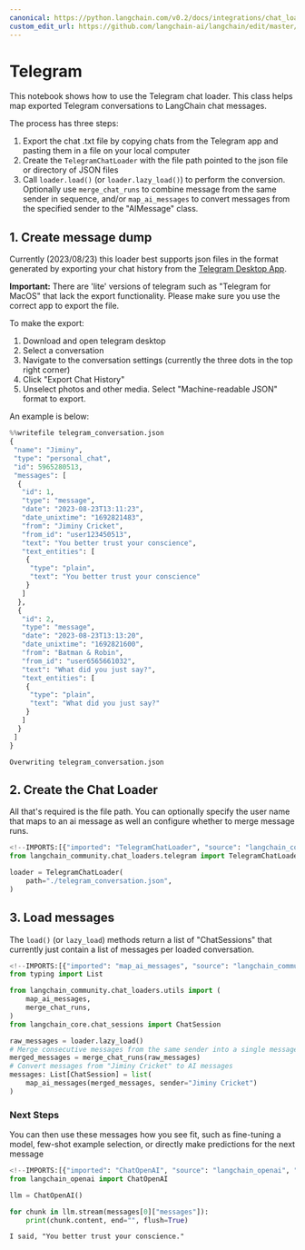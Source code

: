 ```yaml
---
canonical: https://python.langchain.com/v0.2/docs/integrations/chat_loaders/telegram/
custom_edit_url: https://github.com/langchain-ai/langchain/edit/master/docs/docs/integrations/chat_loaders/telegram.ipynb
---
```


# Telegram

This notebook shows how to use the Telegram chat loader. This class helps map exported Telegram conversations to LangChain chat messages.

The process has three steps:
1. Export  the chat .txt file by copying chats from the Telegram app and pasting them in a file on your local computer
2. Create the `TelegramChatLoader` with the file path pointed to the json file or directory of JSON files
3. Call `loader.load()` (or `loader.lazy_load()`) to perform the conversion. Optionally use `merge_chat_runs` to combine message from the same sender in sequence, and/or `map_ai_messages` to convert messages from the specified sender to the "AIMessage" class.

## 1. Create message dump

Currently (2023/08/23) this loader best supports json files in the format generated by exporting your chat history from the [Telegram Desktop App](https://desktop.telegram.org/).

**Important:** There are 'lite' versions of telegram such as "Telegram for MacOS" that lack the export functionality. Please make sure you use the correct app to export the file.

To make the export:
1. Download and open telegram desktop
2. Select a conversation
3. Navigate to the conversation settings (currently the three dots in the top right corner)
4. Click "Export Chat History"
5. Unselect photos and other media. Select "Machine-readable JSON" format to export.

An example is below: 

```python
%%writefile telegram_conversation.json
{
 "name": "Jiminy",
 "type": "personal_chat",
 "id": 5965280513,
 "messages": [
  {
   "id": 1,
   "type": "message",
   "date": "2023-08-23T13:11:23",
   "date_unixtime": "1692821483",
   "from": "Jiminy Cricket",
   "from_id": "user123450513",
   "text": "You better trust your conscience",
   "text_entities": [
    {
     "type": "plain",
     "text": "You better trust your conscience"
    }
   ]
  },
  {
   "id": 2,
   "type": "message",
   "date": "2023-08-23T13:13:20",
   "date_unixtime": "1692821600",
   "from": "Batman & Robin",
   "from_id": "user6565661032",
   "text": "What did you just say?",
   "text_entities": [
    {
     "type": "plain",
     "text": "What did you just say?"
    }
   ]
  }
 ]
}
```
```output
Overwriting telegram_conversation.json
```
## 2. Create the Chat Loader

All that's required is the file path. You can optionally specify the user name that maps to an ai message as well an configure whether to merge message runs.

```python
<!--IMPORTS:[{"imported": "TelegramChatLoader", "source": "langchain_community.chat_loaders.telegram", "docs": "https://api.python.langchain.com/en/latest/chat_loaders/langchain_community.chat_loaders.telegram.TelegramChatLoader.html", "title": "Telegram"}]-->
from langchain_community.chat_loaders.telegram import TelegramChatLoader
```

```python
loader = TelegramChatLoader(
    path="./telegram_conversation.json",
)
```

## 3. Load messages

The `load()` (or `lazy_load`) methods return a list of "ChatSessions" that currently just contain a list of messages per loaded conversation.

```python
<!--IMPORTS:[{"imported": "map_ai_messages", "source": "langchain_community.chat_loaders.utils", "docs": "https://api.python.langchain.com/en/latest/chat_loaders/langchain_community.chat_loaders.utils.map_ai_messages.html", "title": "Telegram"}, {"imported": "merge_chat_runs", "source": "langchain_community.chat_loaders.utils", "docs": "https://api.python.langchain.com/en/latest/chat_loaders/langchain_community.chat_loaders.utils.merge_chat_runs.html", "title": "Telegram"}, {"imported": "ChatSession", "source": "langchain_core.chat_sessions", "docs": "https://api.python.langchain.com/en/latest/chat_sessions/langchain_core.chat_sessions.ChatSession.html", "title": "Telegram"}]-->
from typing import List

from langchain_community.chat_loaders.utils import (
    map_ai_messages,
    merge_chat_runs,
)
from langchain_core.chat_sessions import ChatSession

raw_messages = loader.lazy_load()
# Merge consecutive messages from the same sender into a single message
merged_messages = merge_chat_runs(raw_messages)
# Convert messages from "Jiminy Cricket" to AI messages
messages: List[ChatSession] = list(
    map_ai_messages(merged_messages, sender="Jiminy Cricket")
)
```

### Next Steps

You can then use these messages how you see fit, such as fine-tuning a model, few-shot example selection, or directly make predictions for the next message  

```python
<!--IMPORTS:[{"imported": "ChatOpenAI", "source": "langchain_openai", "docs": "https://api.python.langchain.com/en/latest/chat_models/langchain_openai.chat_models.base.ChatOpenAI.html", "title": "Telegram"}]-->
from langchain_openai import ChatOpenAI

llm = ChatOpenAI()

for chunk in llm.stream(messages[0]["messages"]):
    print(chunk.content, end="", flush=True)
```
```output
I said, "You better trust your conscience."
```